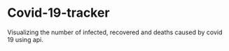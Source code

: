 # Covid-19-tracker
Visualizing the number of infected, recovered and deaths caused by covid 19 using api.
